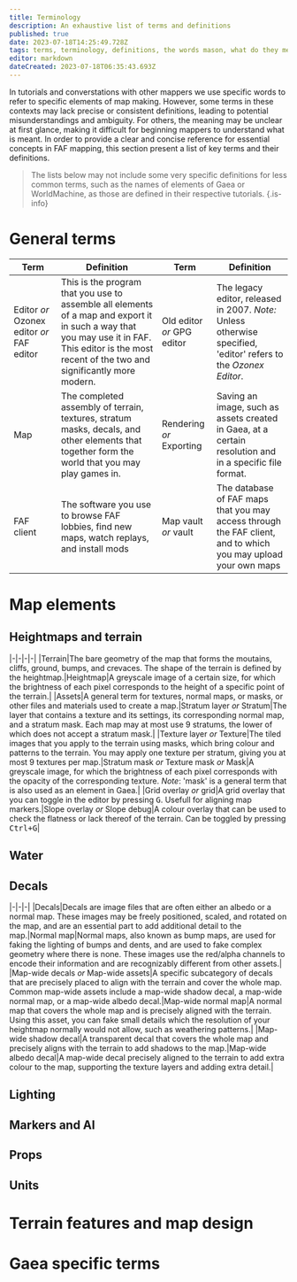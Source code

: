 ```yaml
---
title: Terminology
description: An exhaustive list of terms and definitions
published: true
date: 2023-07-18T14:25:49.728Z
tags: terms, terminology, definitions, the words mason, what do they mean
editor: markdown
dateCreated: 2023-07-18T06:35:43.693Z
---
```


In tutorials and converstations with other mappers we use specific words to refer to specific elements of map making. However, some terms in these contexts may lack precise or consistent definitions, leading to potential misunderstandings and ambiguity. For others, the meaning may be unclear at first glance, making it difficult for beginning mappers to understand what is meant. In order to provide a clear and concise reference for essential concepts in FAF mapping, this section present a list of key terms and their definitions. 

>The lists below may not include some very specific definitions for less common terms, such as the names of elements of Gaea or WorldMachine, as those are defined in their respective tutorials.
{.is-info}

# General terms
| Term | Definition | Term | Definition |
|-|-|-|-|
|Editor *or* Ozonex editor *or* FAF editor|This is the program that you use to assemble all elements of a map and export it in such a way that you may use it in FAF. This editor is the most recent of the two and significantly more modern.|Old editor *or* GPG editor |The legacy editor, released in 2007. *Note:* Unless otherwise specified, 'editor' refers to the *Ozonex Editor*. 
|Map|The completed assembly of terrain, textures, stratum masks, decals, and other elements that together form the world that you may play games in.|Rendering *or* Exporting|Saving an image, such as assets created in Gaea, at a certain resolution and in a specific file format.|
|FAF client|The software you use to browse FAF lobbies, find new maps, watch replays, and install mods| Map vault *or* vault| The database of FAF maps that you may access through the FAF client, and to which you may upload your own maps|

# Map elements
## Heightmaps and terrain
|-|-|-|-|
|Terrain|The bare geometry of the map that forms the moutains, cliffs, ground, bumps, and crevaces. The shape of the terrain is defined by the heightmap.|Heightmap|A greyscale image of a certain size, for which the brightness of each pixel corresponds to the height of a specific point of the terrain.|
|Assets|A general term for textures, normal maps, or masks, or other files and materials used to create a map.|Stratum layer *or* Stratum|The layer that contains a texture and its settings, its corresponding normal map, and a stratum mask. Each map may at most use 9 stratums, the lower of which does not accept a stratum mask.|
|Texture layer *or* Texture|The tiled images that you apply to the terrain using masks, which bring colour and patterns to the terrain. You may apply one texture per stratum, giving you at most 9 textures per map.|Stratum mask *or* Texture mask *or* Mask|A greyscale image, for which the brightness of each pixel corresponds with the opacity of the corresponding texture. *Note*: 'mask' is a general term that is also used as an element in Gaea.|
|Grid overlay *or* grid|A grid overlay that you can toggle in the editor by pressing <kbd>G</kbd>. Usefull for aligning map markers.|Slope overlay *or* Slope debug|A colour overlay that can be used to check the flatness or lack thereof of the terrain. Can be toggled by pressing <kbd>Ctrl+G</kbd>|
## Water

## Decals
|-|-|-|
|Decals|Decals are image files that are often either an albedo or a normal map. These images may be freely positioned, scaled, and rotated on the map, and are an essential part to add additional detail to the map.|Normal map|Normal maps, also known as bump maps, are used for faking the lighting of bumps and dents, and are used to fake complex geometry where there is none. These images use the red/alpha channels to encode their information and are recognizably different from other assets.|
|Map-wide decals *or* Map-wide assets|A specific subcategory of decals that are precisely placed to align with the terrain and cover the whole map. Common map-wide assets include a map-wide shadow decal, a map-wide normal map, or a map-wide albedo decal.|Map-wide normal map|A normal map that covers the whole map and is precisely aligned with the terrain. Using this asset, you can fake small details which the resolution of your heightmap normally would not allow, such as weathering patterns.|
|Map-wide shadow decal|A transparent decal that covers the whole map and precisely aligns with the terrain to add shadows to the map.|Map-wide albedo decal|A map-wide decal precisely aligned to the terrain to add extra colour to the map, supporting the texture layers and adding extra detail.|
## Lighting

## Markers and AI

## Props

## Units




# Terrain features and map design

# Gaea specific terms